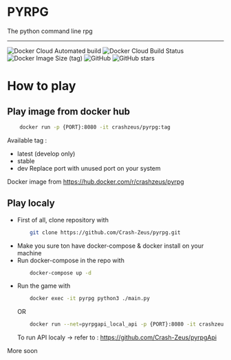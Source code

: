 # PYRPG

The python command line rpg

----------------------
![Docker Cloud Automated build](https://img.shields.io/docker/cloud/automated/crashzeus/pyrpg?style=flat-square)
![Docker Cloud Build Status](https://img.shields.io/docker/cloud/build/crashzeus/pyrpg?style=flat-square)
![Docker Image Size (tag)](https://img.shields.io/docker/image-size/crashzeus/pyrpg/latest?style=flat-square)
![GitHub](https://img.shields.io/github/license/Crash-Zeus/pyrpg?style=flat-square)
![GitHub stars](https://img.shields.io/github/stars/Crash-Zeus/pyrpg?style=social)

# How to play

## Play image from docker hub

```bash 
    docker run -p {PORT}:8080 -it crashzeus/pyrpg:tag
```
Available tag :
- latest (develop only)
- stable
- dev
Replace port with unused port on your system

Docker image from https://hub.docker.com/r/crashzeus/pyrpg

## Play localy
-  First of all, clone repository with 
    ```bash 
        git clone https://github.com/Crash-Zeus/pyrpg.git
    ```
-  Make you sure ton have docker-compose & docker install on your machine
-  Run docker-compose in the repo with
    ```bash 
        docker-compose up -d
    ```
-  Run the game with
    ```bash
        docker exec -it pyrpg python3 ./main.py
    ```
    OR
    ```bash
        docker run --net=pyrpgapi_local_api -p {PORT}:8080 -it crashzeus/pyrpg:tag
    ```
    To run API localy
    -> refer to : https://github.com/Crash-Zeus/pyrpgApi

More soon
